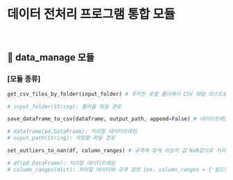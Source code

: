 # 데이터 전처리 프로그램 통합 모듈

<br>

## 📌 data_manage 모듈
### [모듈 종류]

```python
get_csv_files_by_folder(input_folder) # 주어진 로컬 폴더에서 CSV 파일 리스트를 반환

# input_folder(String): 불러올 파일 경로
```

```python
save_dataframe_to_csv(dataframe, output_path, append=False) # 데이터프레임을 CSV로 로컬에 저장

# dataframe(pd.DataFrame): 처리할 데이터프레임
# ouput_path(String): 저장할 파일 경로
```

```python
set_outliers_to_nan(df, column_ranges) # 규격에 맞게 이상치 값 NaN값으로 처리

# df(pd.DataFrame): 처리할 데이터프레임
# column_ranges(dict): 처리할 데이터와 규격 설정 (ex. column_ranges = {'필드명': (min, max)} )
```
